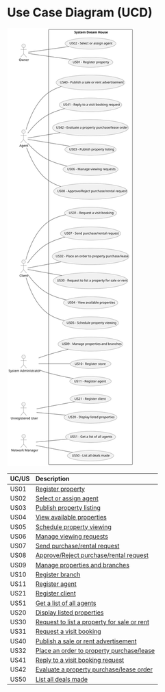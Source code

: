# Use Case Diagram (UCD)

![Use Case Diagram](UCD.svg)


| UC/US | Description                                                 |                   
|:------|:------------------------------------------------------------|
| US01  | [Register property](US01/US01.md)                           |
| US02  | [Select or assign agent](US02/US02.md)                      |
| US03  | [Publish property listing](US01/US01.md)                    |
| US04  | [View available properties](US99/US99.md)                   |
| US05  | [Schedule property viewing](US01/US01.md)                   |
| US06  | [Manage viewing requests](US01/US01.md)                     |
| US07  | [Send purchase/rental request](US01/US01.md)                |
| US08  | [Approve/Reject purchase/rental request](US01/US01.md)      |
| US09  | [Manage properties and branches](US01/US01.md)              |
| US10  | [Register branch](US10/US10.md)                             |
| US11  | [Register agent](US11/US11.md)                              |
| US21  | [Register client](US21/US21.md)                             |
| US51  | [Get a list of all agents](US51/US51.md)                    |
| US20  | [Display listed properties](US20/US20.md)                   |
| US30  | [Request to list a property for sale or rent](US30/US30.md) |
| US31  | [Request a visit booking](US31/US31.md)                     |
| US40  | [Publish a sale or rent advertisement](US40/US40.md)        |
| US32  | [Place an order to property purchase/lease](US32/US32.md)   |
| US41  | [Reply to a visit booking request](US41/US41.md)            |
| US42  | [Evaluate a property purchase/lease order](US42/US42.md)    |
| US50  | [List all deals made](US50/US50.md)                         |


